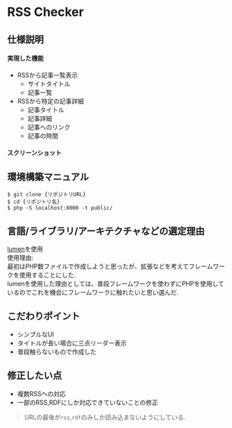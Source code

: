 # RSS Checker

## 仕様説明
#### 実現した機能
- RSSから記事一覧表示
  - サイトタイトル
  - 記事一覧
- RSSから特定の記事詳細
  - 記事タイトル
  - 記事詳細
  - 記事へのリンク
  - 記事の時間

#### スクリーンショット


## 環境構築マニュアル
`$ git clone {リポジトリURL}`  
`$ cd {リポジトリ名}`  
`$ php -S localhost:8000 -t public/`  

## 言語/ライブラリ/アーキテクチャなどの選定理由
[lumen](http://lumen.laravel.com/)を使用  
使用理由:  
最初はPHP数ファイルで作成しようと思ったが、拡張などを考えてフレームワークを使用することにした.  
lumenを使用した理由としては、普段フレームワークを使わずにPHPを使用しているのでこれを機会にフレームワークに触れたいと思い選んだ.  

## こだわりポイント
- シンプルなUI
- タイトルが長い場合に三点リーダー表示
- 普段触らないもので作成した

## 修正したい点
- 複数RSSへの対応
- 一部のRSS,RDFにしか対応できていないことの修正
> URLの最後が`rss`,`rdf`のみしか読み込まないようにしている.
